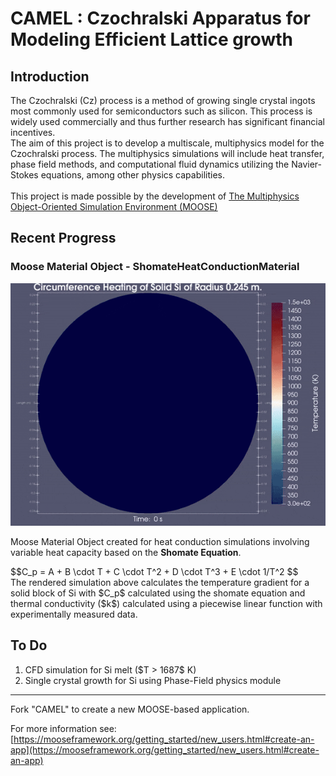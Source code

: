 CAMEL : Czochralski Apparatus for Modeling Efficient Lattice growth
=====

## Introduction ##
The Czochralski (Cz) process is a method of growing single crystal ingots most commonly used for semiconductors such as silicon. This process is widely used commercially and thus further research 
has significant financial incentives. 
</br>
The aim of this project is to develop a multiscale, multiphysics model for the Czochralski process. The multiphysics simulations will include heat transfer, phase field methods, and computational fluid dynamics utilizing the Navier-Stokes equations, among other physics capabilities.
</br></br>
This project is made possible by the development of [The Multiphysics Object-Oriented Simulation Environment (MOOSE)](https://github.com/idaholab/moose)

## Recent Progress ##
### Moose Material Object - ShomateHeatConductionMaterial ###
<p align="center">
  <img src = "renders/Si_circular_heating_render-ezgif.gif" alt = "Heating of solid silicon cylinder of radius 0.245 m in 100 s."> </img>
</p>
Moose Material Object created for heat conduction simulations involving variable heat capacity based on the <b>Shomate Equation</b>. 
<p>
  $$C_p = A + B \cdot T + C \cdot T^2 + D \cdot T^3 + E \cdot 1/T^2 $$ <br>
  The rendered simulation above calculates the temperature gradient for a solid block of Si with $C_p$ calculated using the shomate equation and thermal conductivity ($k$) calculated using a piecewise linear function with experimentally measured data. 
</p>

## To Do ##
<p>
  <ol>
    <li>CFD simulation for Si melt ($T > 1687$ K)</li>
    <li>Single crystal growth for Si using Phase-Field physics module</li>
  </ol>
</p>
<hr>
Fork "CAMEL" to create a new MOOSE-based application.

For more information see: [https://mooseframework.org/getting_started/new_users.html#create-an-app](https://mooseframework.org/getting_started/new_users.html#create-an-app)
